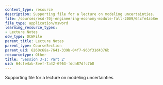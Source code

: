 ```yaml
---
content_type: resource
description: Supporting file for a lecture on modeling uncertainties.
file: /courses/esd-70j-engineering-economy-module-fall-2009/64cfe4ab8eef7a426963fdda87dfc7b8_ESD70session3_1Part2.xls
file_type: application/msword
learning_resource_types:
- Lecture Notes
ocw_type: OCWFile
parent_title: Lecture Notes
parent_type: CourseSection
parent_uid: 6260c68a-7641-339b-04f7-963f31d4376b
resourcetype: Other
title: 'Session 3-1: Part 2'
uid: 64cfe4ab-8eef-7a42-6963-fdda87dfc7b8
---
```

Supporting file for a lecture on modeling uncertainties.

